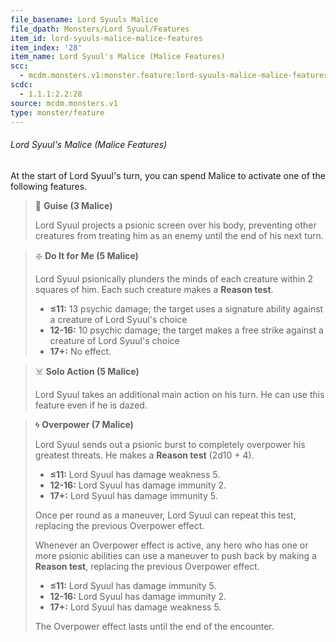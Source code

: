 ```yaml
---
file_basename: Lord Syuuls Malice
file_dpath: Monsters/Lord Syuul/Features
item_id: lord-syuuls-malice-malice-features
item_index: '28'
item_name: Lord Syuul's Malice (Malice Features)
scc:
  - mcdm.monsters.v1:monster.feature:lord-syuuls-malice-malice-features
scdc:
  - 1.1.1:2.2:28
source: mcdm.monsters.v1
type: monster/feature
---
```


###### Lord Syuul's Malice (Malice Features)

At the start of Lord Syuul's turn, you can spend Malice to activate one of the following features.

> 👤 **Guise (3 Malice)**
>
> Lord Syuul projects a psionic screen over his body, preventing other creatures from treating him as an enemy until the end of his next turn.

> ❇️ **Do It for Me (5 Malice)**
>
> Lord Syuul psionically plunders the minds of each creature within 2 squares of him. Each such creature makes a **Reason test**.
>
> - **≤11:** 13 psychic damage; the target uses a signature ability against a creature of Lord Syuul's choice
> - **12-16:** 10 psychic damage; the target makes a free strike against a creature of Lord Syuul's choice
> - **17+:** No effect.

> ☠️ **Solo Action (5 Malice)**
>
> Lord Syuul takes an additional main action on his turn. He can use this feature even if he is dazed.

> 🌀 **Overpower (7 Malice)**
>
> Lord Syuul sends out a psionic burst to completely overpower his greatest threats. He makes a **Reason test** (2d10 + 4).
>
> - **≤11:** Lord Syuul has damage weakness 5.
> - **12-16:** Lord Syuul has damage immunity 2.
> - **17+:** Lord Syuul has damage immunity 5.
>
> Once per round as a maneuver, Lord Syuul can repeat this test, replacing the previous Overpower effect.
>
> Whenever an Overpower effect is active, any hero who has one or more psionic abilities can use a maneuver to push back by making a **Reason test**, replacing the previous Overpower effect.
>
> - **≤11:** Lord Syuul has damage immunity 5.
> - **12-16:** Lord Syuul has damage immunity 2.
> - **17+:** Lord Syuul has damage weakness 5.
>
> The Overpower effect lasts until the end of the encounter.
